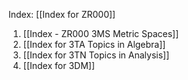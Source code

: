 Index: [[Index for ZR000]]

1. [[Index - ZR000 3MS Metric Spaces]]
2. [[Index for 3TA Topics in Algebra]]
3. [[Index for 3TN Topics in Analysis]]
4. [[Index for 3DM]]